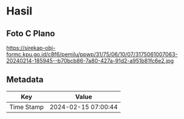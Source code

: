 # Hasil

## Foto C Plano

https://sirekap-obj-formc.kpu.go.id/c8f6/pemilu/ppwp/31/75/06/10/07/3175061007063-20240214-185945--b70bcb86-7a80-427a-91d2-a951b81fc6e2.jpg


## Metadata

| Key        | Value               |
| ---------- | ------------------- |
| Time Stamp | 2024-02-15 07:00:44 |



